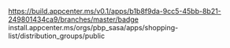 https://build.appcenter.ms/v0.1/apps/b1b8f9da-9cc5-45bb-8b21-249801434ca9/branches/master/badge
install.appcenter.ms/orgs/pbp_sasa/apps/shopping-list/distribution_groups/public